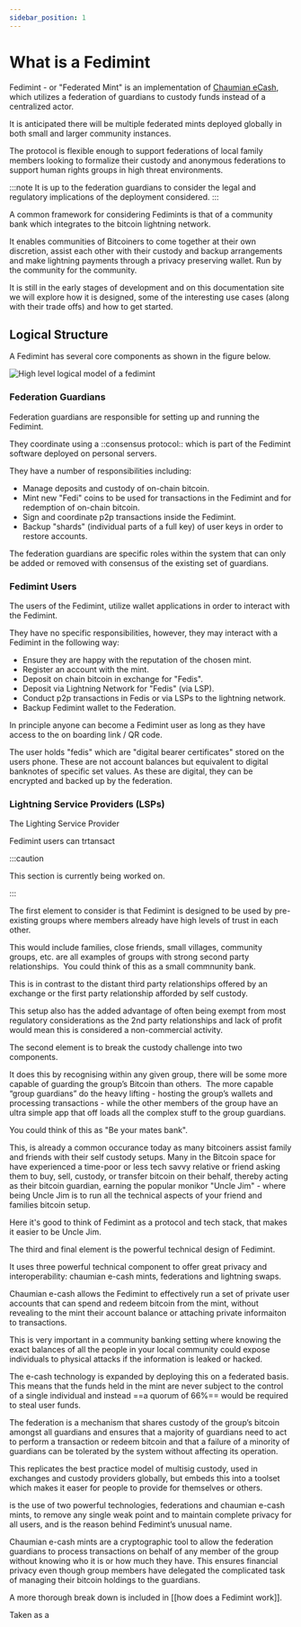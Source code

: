 ```yaml
---
sidebar_position: 1
---
```

# What is a Fedimint

Fedimint - or "Federated Mint" is an implementation of [Chaumian eCash](../CommonTerms/Chaumian%20eCash), which utilizes a federation of guardians to custody funds instead of a centralized actor. 

It is anticipated there will be multiple federated mints deployed globally in both small and larger community instances. 

The protocol is flexible enough to support federations of local family members looking to formalize their custody and anonymous federations to support human rights groups in high threat environments. 

:::note
It is up to the federation guardians to consider the legal and regulatory implications of the deployment considered. 
:::

A common framework for considering Fedimints is that of a community bank which integrates to the bitcoin lightning network.

It enables communities of Bitcoiners to come together at their own discretion, assist each other with their custody and backup arrangements and make lightning payments through a privacy preserving wallet. Run by the community for the community.

It is still in the early stages of development and on this documentation site we will explore how it is designed, some of the interesting use cases (along with their trade offs) and how to get started.

## Logical Structure
A Fedimint has several core components as shown in the figure below.

![High level logical model of a fedimint](/img/Fedimint-HLpng)

### Federation Guardians
Federation guardians are responsible for setting up and running the Fedimint.

They coordinate using a ::consensus protocol:: which is part of the Fedimint software deployed on personal servers.

They have a number of responsibilities including:

- Manage deposits and custody of on-chain bitcoin.
- Mint new "Fedi" coins to be used for transactions in the Fedimint and for redemption of on-chain bitcoin.   
- Sign and coordinate p2p transactions inside the Fedimint. 
- Backup "shards" (individual parts of a full key) of user keys in order to restore accounts.  

The federation guardians are specific roles within the system that can only be added or removed with consensus of the existing set of guardians.  

### Fedimint Users

The users of the Fedimint, utilize wallet applications in order to interact with the Fedimint. 

They have no specific responsibilities, however, they may interact with a Fedimint in the following way:   

- Ensure they are happy with the reputation of the chosen mint.
- Register an account with the mint. 
- Deposit on chain bitcoin in exchange for "Fedis".
- Deposit via Lightning Network for "Fedis" (via LSP).
- Conduct p2p transactions in Fedis or via LSPs to the lightning network. 
- Backup Fedimint wallet to the Federation.

In principle anyone can become a Fedimint user as long as they have access to the on boarding link / QR code. 

The user holds "fedis" which are "digital bearer certificates" stored on the users phone. These are not account balances but equivalent to digital banknotes of specific set values. As these are digital, they can be encrypted and backed up by the federation. 

### Lightning Service Providers (LSPs)

The Lighting Service Provider  

Fedimint users can trtansact

:::caution

This section is currently being worked on.

:::


The first element to consider is that Fedimint is designed to be used by pre-existing groups where members already have high levels of trust in each other. 

This would include families, close friends, small villages, community groups, etc. are all examples of groups with strong second party relationships.  You could think of this as a small commnunity bank. 

This is in contrast to the distant third party relationships offered by an exchange or the first party relationship afforded by self custody.  

This setup also has the added advantage of often being exempt from most regulatory considerations as the 2nd party relationships and lack of profit would mean this is considered a non-commercial activity.

The second element is to break the custody challenge into two components. 

It does this by recognising within any given group, there will be some more capable of guarding the group’s Bitcoin than others.  The more capable “group guardians” do the heavy lifting - hosting the group’s wallets and processing transactions - while the other members of the group have an ultra simple app that off loads all the complex stuff to the group guardians. 

You could think of this as "Be your mates bank".  

This, is already a common occurance today as many bitcoiners assist family and friends with their self custody setups.  Many in the Bitcoin space for have experienced a time-poor or less tech savvy relative or friend asking them to buy, sell, custody, or transfer bitcoin on their behalf, thereby acting as their bitcoin guardian, earning the popular monikor "Uncle Jim" - where being Uncle Jim is to run all the technical aspects of your friend and families bitcoin setup. 

Here it's good to think of Fedimint as a protocol and tech stack, that makes it easier to be Uncle Jim.

The third and final element is the powerful technical design of Fedimint.

It uses three powerful technical component to offer great privacy and interoperability: chaumian e-cash mints, federations and lightning swaps.

Chaumian e-cash allows the Fedimint to effectively run a set of private user accounts that can spend and redeem bitcoin from the mint, without revealing to the mint their account balance or attaching private informaiton to transactions. 

This is very important in a community banking setting where knowing the exact balances of all the people in your local community could expose individuals to physical attacks if the information is leaked or hacked.  

The e-cash technology is expanded by deploying this on a federated basis. This means that the funds held in the mint are never subject to the control of a single individual and instead ==a quorum of 66%== would be required to steal user funds. 

The federation is a mechanism that shares custody of the group’s bitcoin amongst all guardians and ensures that a majority of guardians need to act to perform a transaction or redeem bitcoin and that a failure of a minority of guardians can be tolerated by the system without affecting its operation. 

This replicates the best practice model of multisig custody, used in exchanges and custody providers globally, but embeds this into a toolset which makes it easer for people to provide for themselves or others. 

is the use of two powerful technologies, federations and chaumian e-cash mints, to remove any single weak point and to maintain complete privacy for all users, and is the reason behind Fedimint’s unusual name. 

Chaumian e-cash mints are a cryptographic tool to allow the federation guardians to process transactions on behalf of any member of the group without knowing who it is or how much they have. This ensures financial privacy even though group members have delegated the complicated task of managing their bitcoin holdings to the guardians.  

A more thorough break down is included in [[how does a Fedimint work]].

Taken as a